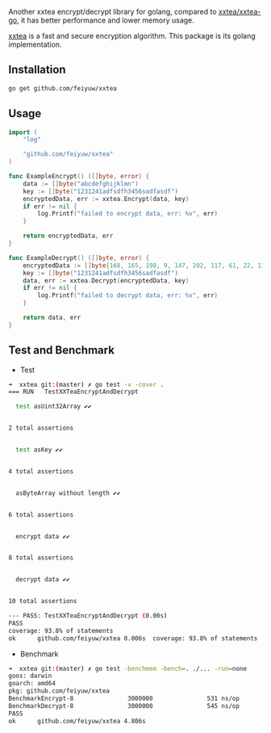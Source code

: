 Another xxtea encrypt/decrypt library for golang, compared to [xxtea/xxtea-go](https://github.com/xxtea/xxtea-go), it has better performance and lower memory usage.

[xxtea](https://en.wikipedia.org/wiki/XXTEA) is a fast and secure encryption algorithm. This package is its golang implementation.

## Installation

```sh
go get github.com/feiyuw/xxtea
```

## Usage

```go
import (
	"log"

	"github.com/feiyuw/xxtea"
)

func ExampleEncrypt() ([]byte, error) {
	data := []byte("abcdefghijklmn")
	key := []byte("1231241adfsdfh3456sadfasdf")
	encryptedData, err := xxtea.Encrypt(data, key)
	if err != nil {
		log.Printf("failed to encrypt data, err: %v", err)
	}

	return encryptedData, err
}

func ExampleDecrypt() ([]byte, error) {
	encryptedData := []byte{168, 165, 198, 9, 147, 202, 117, 61, 22, 111, 29, 51, 20, 115, 251, 206, 222, 124, 171, 10, 45, 171, 52, 227, 131, 143, 52, 107, 93, 188, 87, 198, 113, 123, 122, 86, 63, 114, 109, 210, 139, 140, 150, 11}
	key := []byte("1231241adfsdfh3456sadfasdf")
	data, err := xxtea.Decrypt(encryptedData, key)
	if err != nil {
		log.Printf("failed to decrypt data, err: %v", err)
	}

	return data, err
}
```

## Test and Benchmark

* Test

```sh
➜  xxtea git:(master) ✗ go test -v -cover .
=== RUN   TestXXTeaEncryptAndDecrypt

  test asUint32Array ✔✔


2 total assertions


  test asKey ✔✔


4 total assertions


  asByteArray without length ✔✔


6 total assertions


  encrypt data ✔✔


8 total assertions


  decrypt data ✔✔


10 total assertions

--- PASS: TestXXTeaEncryptAndDecrypt (0.00s)
PASS
coverage: 93.8% of statements
ok  	github.com/feiyuw/xxtea	0.006s	coverage: 93.8% of statements

```

* Benchmark

```sh
➜  xxtea git:(master) ✗ go test -benchmem -bench=. ./... -run=none
goos: darwin
goarch: amd64
pkg: github.com/feiyuw/xxtea
BenchmarkEncrypt-8               3000000               531 ns/op             112 B/op          3 allocs/op
BenchmarkDecrypt-8               3000000               545 ns/op             112 B/op          3 allocs/op
PASS
ok  	github.com/feiyuw/xxtea	4.806s
```
